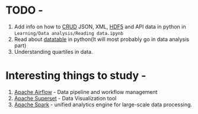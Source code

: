 # TODO - 
1. Add info on how to [CRUD](https://en.wikipedia.org/wiki/Create,_read,_update_and_delete) JSON, XML, [HDF5](https://www.hdfgroup.org/solutions/hdf5/) and API data in python in `Learning/Data analysis/Reading data.ipynb`
2. Read about [datatable](https://datatable.readthedocs.io/en/latest/index.html) in python(It will most probably go in data analysis part)
3. Understanding quartiles in data.

# Interesting things to study - 
1. [Apache Airflow](https://airflow.apache.org/) - Data pipeline and workflow management
2. [Apache Superset](https://superset.incubator.apache.org/) - Data Visualization tool
3. [Apache Spark](http://spark.apache.org/) - unified analytics engine for large-scale data processing.